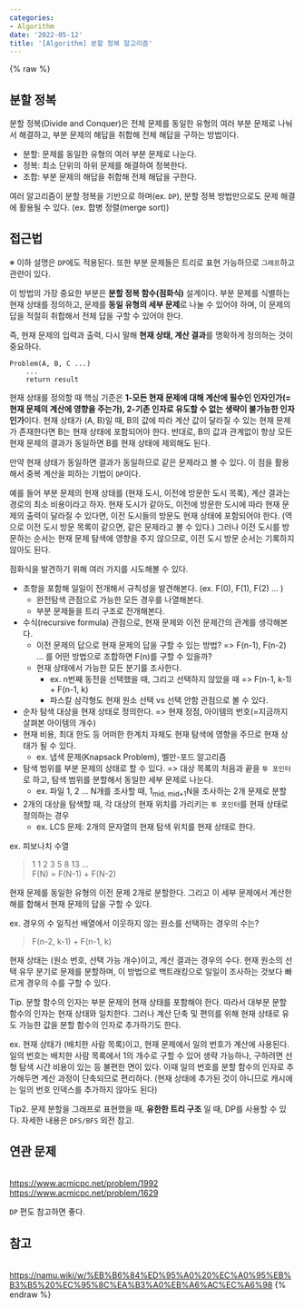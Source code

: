 ```yaml
---
categories:
- Algorithm
date: '2022-05-12'
title: '[Algorithm] 분할 정복 알고리즘'
---
```


{% raw %}
## 분할 정복
분할 정복(Divide and Conquer)은 전체 문제를 동일한 유형의 여러 부분 문제로 나눠서 해결하고, 부분 문제의 해답을 취합해 전체 해답을 구하는 방법이다. 

- 분할: 문제를 동일한 유형의 여러 부분 문제로 나눈다.
- 정복: 최소 단위의 하위 문제를 해결하여 정복한다.
- 조합: 부분 문제의 해답을 취합해 전체 해답을 구한다.

여러 알고리즘이 분할 정복을 기반으로 하며(ex. `DP`), 분할 정복 방법만으로도 문제 해결에 활용될 수 있다. (ex. 합병 정렬(merge sort))

## 접근법
※ 이하 설명은 `DP`에도 적용된다. 또한 부분 문제들은 트리로 표현 가능하므로 `그래프`하고 관련이 있다.

이 방법의 가장 중요한 부분은 **분할 정복 함수(점화식)** 설계이다. 부분 문제를 식별하는 현재 상태를 정의하고, 문제를 **동일 유형의 세부 문제**로 나눌 수 있어야 하며, 이 문제의 답을 적절히 취합해서 전체 답을 구할 수 있어야 한다.

즉, 현재 문제의 입력과 출력, 다시 말해 **현재 상태, 계산 결과**를 명확하게 정의하는 것이 중요하다.
```
Problem(A, B, C ...)
	...
	return result
```

현재 상태를 정의할 때 핵심 기준은 **1-모든 현재 문제에 대해 계산에 필수인 인자인가(=현재 문제의 계산에 영향을 주는가), 2-기존 인자로 유도할 수 없는 생략이 불가능한 인자인가**이다. 현재 상태가 (A, B)일 때, B의 값에 따라 계산 값이 달라질 수 있는 현재 문제가 존재한다면 B는 현재 상태에 포함되어야 한다. 반대로, B의 값과 관계없이 항상 모든 현재 문제의 결과가 동일하면 B를 현재 상태에 제외해도 된다.

만약 현재 상태가 동일하면 결과가 동일하므로 같은 문제라고 볼 수 있다. 이 점을 활용해서 중복 계산을 피하는 기법이 `DP`이다.

예를 들어 부분 문제의 현재 상태를 (현재 도시, 이전에 방문한 도시 목록), 계산 결과는 경로의 최소 비용이라고 하자. 현재 도시가 같아도, 이전에 방문한 도시에 따라 현재 문제의 출력이 달라질 수 있다면, 이전 도시들의 방문도 현재 상태에 포함되어야 한다. (역으로 이전 도시 방문 목록이 같으면, 같은 문제라고 볼 수 있다.) 그러나 이전 도시를 방문하는 순서는 현재 문제 탐색에 영향을 주지 않으므로, 이전 도시 방문 순서는 기록하지 않아도 된다.

점화식을 발견하기 위해 여러 가지를 시도해볼 수 있다.
- 초항을 포함해 일일이 전개해서 규칙성을 발견해본다. (ex. F(0), F(1), F(2) ... )
	- 완전탐색 관점으로 가능한 모든 경우를 나열해본다.
	- 부분 문제들을 트리 구조로 전개해본다.
- 수식(recursive formula) 관점으로, 현재 문제와 이전 문제간의 관계를 생각해본다.
	- 이전 문제의 답으로 현재 문제의 답을 구할 수 있는 방법? => F(n-1), F(n-2) ... 를 어떤 방법으로 조합하면 F(n)를 구할 수 있을까?
	- 현재 상태에서 가능한 모든 분기를 조사한다.
		- ex. n번째 동전을 선택했을 때, 그리고 선택하지 않았을 때 => F(n-1, k-1) + F(n-1, k)
		- 파스칼 삼각형도 현재 원소 선택 vs 선택 안함 관점으로 볼 수 있다.
- 순차 탐색 대상을 현재 상태로 정의한다. => 현재 정점, 아이템의 번호(=지금까지 살펴본 아이템의 개수)
- 현재 비용, 최대 한도 등 어떠한 한계치 자체도 현재 탐색에 영향을 주므로 현재 상태가 될 수 있다.
	- ex. 냅색 문제(Knapsack Problem), 벨만-포드 알고리즘
- 탐색 범위를 부분 문제의 상태로 할 수 있다. => 대상 목록의 처음과 끝을 `투 포인터`로 하고, 탐색 범위를 분할해서 동일한 세부 문제로 나눈다.
	- ex. 파일 1, 2 ... N개를 조사할 때, 1<sub>mid, mid+1</sub>N을 조사하는 2개 문제로 분할
- 2개의 대상을 탐색할 때, 각 대상의 현재 위치를 가리키는 `투 포인터`를 현재 상태로 정의하는 경우
	- ex. LCS 문제: 2개의 문자열의 현재 탐색 위치를 현재 상태로 한다.

ex. 피보나치 수열
> 1 1 2 3 5 8 13 ...<br>
> F(N) = F(N-1) + F(N-2)<br>

현재 문제를 동일한 유형의 이전 문제 2개로 분할한다. 그리고 이 세부 문제에서 계산한 해를 합해서 현재 문제의 답을 구할 수 있다.

ex. 경우의 수
일직선 배열에서 이웃하지 않는 원소를 선택하는 경우의 수는?
> F(n-2, k-1) + F(n-1, k)<br>

현재 상태는 (원소 번호, 선택 가능 개수)이고, 계산 결과는 경우의 수다. 현재 원소의 선택 유무 분기로 문제를 분할하며, 이 방법으로 백트래킹으로 일일이 조사하는 것보다 빠르게 경우의 수를 구할 수 있다.

Tip.
분할 함수의 인자는 부분 문제의 현재 상태를 포함해야 한다. 따라서 대부분 분할 함수의 인자는 현재 상태와 일치한다. 그러나 계산 단축 및 편의를 위해 현재 상태로 유도 가능한 값을 분할 함수의 인자로 추가하기도 한다.

ex. 현재 상태가 (배치한 사람 목록)이고, 현재 문제에서 일의 번호가 계산에 사용된다. 일의 번호는 배치한 사람 목록에서 1의 개수로 구할 수 있어 생략 가능하나, 구하려면 선형 탐색 시간 비용이 있는 등 불편한 면이 있다. 이때 일의 번호를 분할 함수의 인자로 추가해두면 계산 과정이 단축되므로 편리하다. (현재 상태에 추가된 것이 아니므로 캐시에는 일의 번호 인덱스를 추가하지 않아도 된다)

Tip2.
문제 분할을 그래프로 표현했을 때, **유한한 트리 구조** 일 때, DP를 사용할 수 있다. 자세한 내용은 `DFS/BFS` 외전 참고.

## 연관 문제
<br>https://www.acmicpc.net/problem/1992
<br>https://www.acmicpc.net/problem/1629

`DP` 편도 참고하면 좋다.

## 참고
<br>https://namu.wiki/w/%EB%B6%84%ED%95%A0%20%EC%A0%95%EB%B3%B5%20%EC%95%8C%EA%B3%A0%EB%A6%AC%EC%A6%98
{% endraw %}